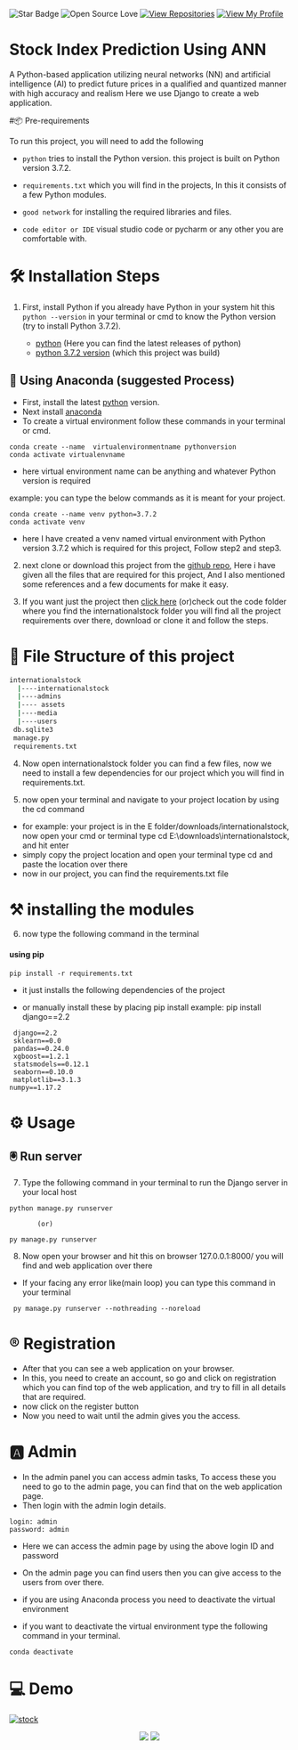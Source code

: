

![Star Badge](https://img.shields.io/static/v1?label=%F0%9F%8C%9F&message=If%20Useful&style=style=flat&color=BC4E99)
![Open Source Love](https://badges.frapsoft.com/os/v1/open-source.svg?v=103)
[![View Repositories](https://img.shields.io/badge/View-My_Repositories-blue?logo=GitHub)](https://github.com/yaswanthteja?tab=repositories)
[![View My Profile](https://img.shields.io/badge/View-My_Profile-green?logo=GitHub)](https://github.com/yaswanthteja)




# Stock Index Prediction Using ANN

A Python-based application utilizing neural networks (NN) and artificial intelligence (AI) to predict future prices in a qualified and quantized manner with high accuracy and realism
Here we use Django to create a web application.




#📦 Pre-requirements

To run this project, you will need to add the following 

- `python` tries to install  the Python version. this project  is built on Python version 3.7.2.

- `requirements.txt` which you will find in the projects, In this it consists of a few Python modules.

- `good network` for installing the required libraries and files.

- `code editor or IDE`  visual studio code or pycharm  or any other you are comfortable with.



# 🛠️ Installation Steps

1. First, install Python if you already have Python in your system hit  this `python --version` in your terminal or cmd to know the Python version (try to install Python 3.7.2).

   -  [python](https://www.python.org/downloads/)  (Here you can find the latest releases of python)
   - [python 3.7.2 version](https://www.python.org/downloads/release/python-372/) (which this project was build)


## 🐍 Using Anaconda (suggested Process)

- First, install the latest [python](https://www.python.org/downloads/) version.
- Next install [anaconda](https://www.anaconda.com/download/success)
- To create a virtual environment follow these commands in your terminal or cmd.

```
conda create --name  virtualenvironmentname pythonversion
conda activate virtualenvname
```

- here virtual environment name can be anything and whatever Python version is required
  
example: you can type the below commands as it is meant for your project.

```
conda create --name venv python=3.7.2
conda activate venv
```

- here I have created a venv named virtual environment with Python version 3.7.2 which is required for this project, Follow step2 and step3.


2. next clone or download this project from the [github repo](https://github.com/yaswanthteja/Stock-Index-Prediction-Using-Ann), Here i have given all the files that are required for this project, And I also mentioned some references and a few documents for  make it easy.

3.  If you want just the project then  [click here](https://github.com/yaswanthteja/Stock-Index-Prediction-Using-Ann/tree/master/InternationalStock) (or)check out the code folder where  you find the internationalstock folder  you will find all the project requirements over there, download or clone it and follow the steps. 

<be>


#  📂 File Structure of this project

```bash
internationalstock
  |----internationalstock
  |----admins
  |---- assets
  |----media
  |----users
 db.sqlite3
 manage.py
 requirements.txt

```

4.  Now open  internationalstock folder  you can find a few files,
now we need to install a few dependencies for our project which you will find in requirements.txt.

5. now open your terminal and navigate to your project location by using the cd command
  - for example:  your project is in the E folder/downloads/internationalstock, now open your cmd  or terminal type cd E:\downloads\internationalstock,  and hit enter
  -  simply copy the project location and open your terminal type cd and paste the location over there
  -  now in our project, you can find the requirements.txt file 
<be>


# ⚒️ installing the modules 

6. now type the following command in the terminal
#### using pip
```
pip install -r requirements.txt
```
- it just installs the following dependencies of the project

- or manually install these  by placing pip install
example: pip install django==2.2

```
 django==2.2
 sklearn==0.0
 pandas==0.24.0
 xgboost==1.2.1
 statsmodels==0.12.1
 seaborn==0.10.0
 matplotlib==3.1.3
numpy==1.17.2
```


# ⚙️ Usage

## 🖲️ Run server


7. Type the following command in your terminal to run the Django server in your local host 

```
python manage.py runserver

       (or)

py manage.py runserver
```
8.  Now open your browser  and hit this on browser 127.0.0.1:8000/ you will find and web application  over there

   - If your facing any error like(main loop) you can type this command in your terminal

   ```
    py manage.py runserver --nothreading --noreload
   ```



# ®️ Registration

- After that you can see a web application on your browser.
- In this, you need to create an account, so go  and click on registration which you can find  top of the web application, and try to fill in all details that are required.
- now click on  the register  button
- Now you need to wait until the admin gives you the access.


# 🅰️ Admin

-  In the admin panel you can access admin tasks, To access  these you need to go to the admin page, you can find that on the web application page.
- Then login with the admin login details.

```
login: admin
password: admin
```
- Here we can  access the admin page by using the above login ID and password
- On the admin page you can find users then you can give access to the users  from over there.


- if you are using Anaconda process you need to deactivate the virtual environment
- if you want to deactivate the virtual environment type the following command in your terminal.
  
```
conda deactivate
```


# 💻 Demo

[![stock](https://img.youtube.com/vi/JUUguNmhCKQ/0.jpg)](https://www.youtube.com/watch?v=JUUguNmhCKQ)


<p align="center">
  <img src="https://forthebadge.com/images/badges/built-with-love.svg">
  <img src="https://forthebadge.com/images/badges/made-with-python.svg">
</p>


